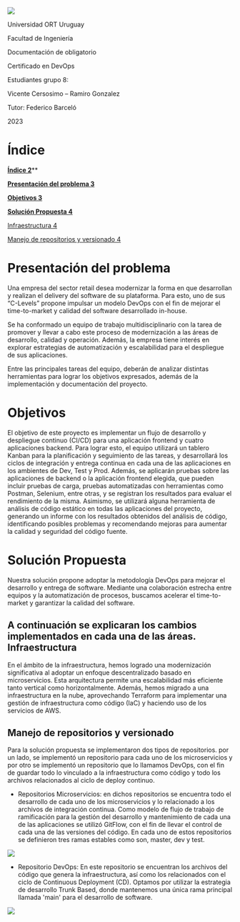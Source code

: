 ![](Aspose.Words.4e37c44e-53ed-4dbb-b64e-d63c43097076.001.png)

Universidad ORT Uruguay 

Facultad de Ingeniería 

Documentación de obligatorio 

Certificado en DevOps 

Estudiantes grupo 8: 

Vicente Cersosimo – Ramiro Gonzalez 

Tutor: Federico Barceló 

2023
# <a name="_civt27qltll9"></a>Índice


[**Índice	2**](#_civt27qltll9)**

[**Presentación del problema	3**](#_ezabmi62w3rj)

[**Objetivos	3**](#_4au8jnwuiv9r)

[**Solución Propuesta	4**](#_uw2vl4264ciy)

[Infraestructura	4](#_5mh6444o6alc)

[Manejo de repositorios y versionado	4](#_xc0h84k1lipv)
# <a name="_simynicmz8vd"></a>
# <a name="_ezabmi62w3rj"></a>Presentación del problema
Una empresa del sector retail desea modernizar la forma en que desarrollan y realizan el delivery del software de su plataforma. Para esto, uno de sus “C-Levels” propone impulsar un modelo DevOps con el fin de mejorar el time-to-market y calidad del software desarrollado in-house. 

Se ha conformado un equipo de trabajo multidisciplinario con la tarea de promover y llevar a cabo este proceso de modernización a las áreas de desarrollo, calidad y operación. Además, la empresa tiene interés en explorar estrategias de automatización y escalabilidad para el despliegue de sus aplicaciones.

Entre las principales tareas del equipo, deberán de analizar distintas herramientas para lograr los objetivos expresados, además de la implementación y documentación del proyecto.

# <a name="_4au8jnwuiv9r"></a>Objetivos
El objetivo de este proyecto es implementar un flujo de desarrollo y despliegue continuo (CI/CD) para una aplicación frontend y cuatro aplicaciones backend. Para lograr esto, el equipo utilizará un tablero Kanban para la planificación y seguimiento de las tareas, y desarrollará los ciclos de integración y entrega continua en cada una de las aplicaciones en los ambientes de Dev, Test y Prod. Además, se aplicarán pruebas sobre las aplicaciones de backend o la aplicación frontend elegida, que pueden incluir pruebas de carga, pruebas automatizadas con herramientas como Postman, Selenium, entre otras, y se registran los resultados para evaluar el rendimiento de la misma. Asimismo, se utilizará alguna herramienta de análisis de código estático en todas las aplicaciones del proyecto, generando un informe con los resultados obtenidos del análisis de código, identificando posibles problemas y recomendando mejoras para aumentar la calidad y seguridad del código fuente.


# <a name="_uw2vl4264ciy"></a>Solución Propuesta
Nuestra solución propone adoptar la metodología DevOps para mejorar el desarrollo y entrega de software. Mediante una colaboración estrecha entre equipos y la automatización de procesos, buscamos acelerar el time-to-market y garantizar la calidad del software. 

A continuación se explicaran los cambios implementados en cada una de las áreas.
<a name="_5mh6444o6alc"></a>
**Infraestructura** 
----------------------------
En el ámbito de la infraestructura, hemos logrado una modernización significativa al adoptar un enfoque descentralizado basado en microservicios. Esta arquitectura permite una escalabilidad más eficiente tanto vertical como horizontalmente. Además, hemos migrado a una infraestructura en la nube, aprovechando Terraform para implementar una gestión de infraestructura como código (IaC) y haciendo uso de los servicios de AWS.

## <a name="_xc0h84k1lipv"></a>**Manejo de repositorios y versionado**
Para la solución propuesta se implementaron dos tipos de repositorios. por un lado, se implementó un repositorio para cada uno de los microservicios y por otro se implementó un repositorio que lo llamamos DevOps, con el fin de guardar todo lo vinculado a la infraestructura como código y todo los archivos relacionados al ciclo de deploy continuo.

- Repositorios Microservicios: en dichos repositorios se encuentra todo el desarrollo de cada uno de los microservicios y lo relacionado a los archivos de integración continua. Como modelo de flujo de trabajo de ramificación para la gestión del desarrollo y mantenimiento de cada una de las aplicaciones se utilizó GitFlow, con el fin de llevar el control de cada una de las versiones del código. En cada uno de estos repositorios se definieron tres ramas estables como son, master, dev y test.

![](Aspose.Words.4e37c44e-53ed-4dbb-b64e-d63c43097076.002.png)












- Repositorio DevOps: En este repositorio se encuentran los archivos del código que genera la infraestructura, así como los relacionados con el ciclo de Continuous Deployment (CD). Optamos por utilizar la estrategia de desarrollo Trunk Based, donde mantenemos una única rama principal llamada 'main' para el desarrollo de software.

![](Aspose.Words.4e37c44e-53ed-4dbb-b64e-d63c43097076.003.png)


